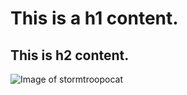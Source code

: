 # This is a h1 content.
## This is h2 content.

![Image of stormtroopocat](https://octodex.github.com/images/stormtroopocat.png)
